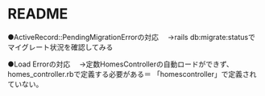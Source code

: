 # README

●ActiveRecord::PendingMigrationErrorの対応
　→rails db:migrate:statusでマイグレート状況を確認してみる

●Load Errorの対応
　→定数HomesControllerの自動ロードができず、homes_controller.rbで定義する必要がある＝ 「homescontroller」で定義されていない。